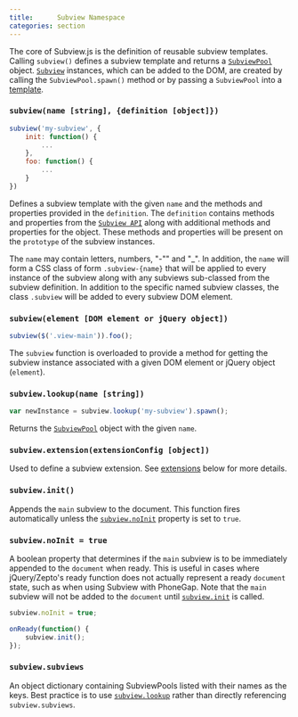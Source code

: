 ```yaml
---
title:      Subview Namespace
categories: section
---
```


The core of Subview.js is the definition of reusable subview templates. Calling `subview()` defines a subview template and returns a [`SubviewPool`](#SubviewPool-API) object. [`Subview`](#Subview-API) instances, which can be added to the DOM, are created by calling the `SubviewPool.spawn()` method or by passing a `SubviewPool` into a [template](#Subview-templating).

### <a name='subview' data-menu='subview()'>`subview(name [string], {definition [object]})`</a>

```javascript
subview('my-subview', {
    init: function() {
        ...
    },
    foo: function() {
        ...
    }
})
```

Defines a subview template with the given `name` and the methods and properties provided in the `definition`. The `definition` contains methods and properties from the [`Subview API`](#Subview-API) along with additional methods and properties for the object. These methods and properties will be present on the `prototype` of the subview instances.

The `name` may contain letters, numbers, "-"" and "_".  In addition, the `name` will form a CSS class of form `.subview-{name}` that will be applied to every instance of the subview along with any subviews sub-classed from the subview definition. In addition to the specific named subview classes, the class `.subview` will be added to every subview DOM element.


### `subview(element [DOM element or jQuery object])`

```javascript
subview($('.view-main')).foo();
```

The `subview` function is overloaded to provide a method for getting the subview instance associated with a given DOM element or jQuery object (`element`).


### <a name='subview.lookup()' data-menu='subview.lookup'>`subview.lookup(name [string])`</a>

```javascript
var newInstance = subview.lookup('my-subview').spawn();
```

Returns the [`SubviewPool`](#SubviewPool-API) object with the given `name`.


### <a name='subview.extension()' data-menu='subview.extension'>`subview.extension(extensionConfig [object])`</a><div class='advanced'></div>

Used to define a subview extension.  See [extensions](#extensions) below for more details.


### <a name='subview.init()' data-menu='subview.init'>`subview.init()`</a><div class='advanced'></div>

Appends the `main` subview to the document.  This function fires automatically unless the [`subview.noInit`](#subview.noInit) property is set to `true`.


### <a name='subview.noInit' data-menu='subview.noInit'>`subview.noInit = true`</a><div class='advanced'></div>

A boolean property that determines if the `main` subview is to be immediately appended to the `document` when ready.  This is useful in cases where jQuery/Zepto's ready function does not actually represent a ready `document` state, such as when using Subview with PhoneGap.  Note that the `main` subview will not be added to the `document` until [`subview.init`](#subview.init) is called.

```javascript
subview.noInit = true;

onReady(function() {
    subview.init();
});
```

### <a name='subview.subviews' data-menu='subview.subviews'>`subview.subviews`</a><div class='advanced'></div>

An object dictionary containing SubviewPools listed with their names as the keys. Best practice is to use [`subview.lookup`](#subview.lookup) rather than directly referencing `subview.subviews`.


